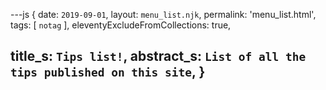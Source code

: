 ---js
{
  date:      `2019-09-01`,
  layout:    `menu_list.njk`,
  permalink: 'menu_list.html',
  tags:      [ `notag` ],
  eleventyExcludeFromCollections: true,

  title_s:    `Tips list!`,
  abstract_s: `List of all the tips published on this site`,
}
---
